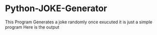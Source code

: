 # Python-JOKE-Generator
This Program Generates a joke randomly once exucuted
it is just a simple program 
Here is the output
